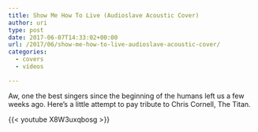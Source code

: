 ```yaml
---
title: Show Me How To Live (Audioslave Acoustic Cover)
author: uri
type: post
date: 2017-06-07T14:33:02+00:00
url: /2017/06/show-me-how-to-live-audioslave-acoustic-cover/
categories:
  - covers
  - vídeos

---
```

Aw, one the best singers since the beginning of the humans left us a few weeks ago. Here&#8217;s a little attempt to pay tribute to Chris Cornell, The Titan.

{{< youtube X8W3uxqbosg >}}